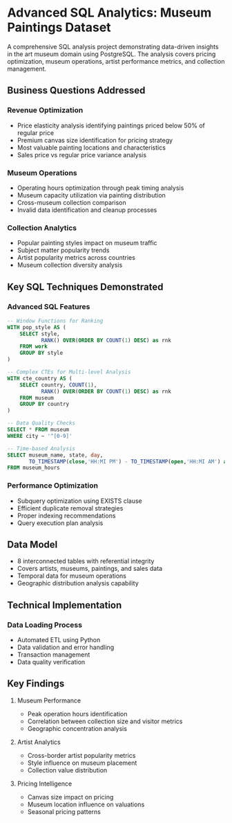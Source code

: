 # Advanced SQL Analytics: Museum Paintings Dataset

A comprehensive SQL analysis project demonstrating data-driven insights in the art museum domain using PostgreSQL. The analysis covers pricing optimization, museum operations, artist performance metrics, and collection management.

## Business Questions Addressed

### Revenue Optimization
- Price elasticity analysis identifying paintings priced below 50% of regular price
- Premium canvas size identification for pricing strategy
- Most valuable painting locations and characteristics
- Sales price vs regular price variance analysis

### Museum Operations
- Operating hours optimization through peak timing analysis
- Museum capacity utilization via painting distribution
- Cross-museum collection comparison
- Invalid data identification and cleanup processes

### Collection Analytics
- Popular painting styles impact on museum traffic
- Subject matter popularity trends
- Artist popularity metrics across countries
- Museum collection diversity analysis

## Key SQL Techniques Demonstrated

### Advanced SQL Features
```sql
-- Window Functions for Ranking
WITH pop_style AS (
    SELECT style,
           RANK() OVER(ORDER BY COUNT(1) DESC) as rnk
    FROM work
    GROUP BY style
)

-- Complex CTEs for Multi-level Analysis
WITH cte_country AS (
    SELECT country, COUNT(1),
           RANK() OVER(ORDER BY COUNT(1) DESC) as rnk
    FROM museum
    GROUP BY country
)

-- Data Quality Checks
SELECT * FROM museum 
WHERE city ~ '^[0-9]'

-- Time-based Analysis
SELECT museum_name, state, day, 
       TO_TIMESTAMP(close,'HH:MI PM') - TO_TIMESTAMP(open,'HH:MI AM') as duration
FROM museum_hours
```

### Performance Optimization
- Subquery optimization using EXISTS clause
- Efficient duplicate removal strategies
- Proper indexing recommendations
- Query execution plan analysis

## Data Model
- 8 interconnected tables with referential integrity
- Covers artists, museums, paintings, and sales data
- Temporal data for museum operations
- Geographic distribution analysis capability

## Technical Implementation

### Data Loading Process
- Automated ETL using Python
- Data validation and error handling
- Transaction management
- Data quality verification

## Key Findings

1. Museum Performance
   - Peak operation hours identification
   - Correlation between collection size and visitor metrics
   - Geographic concentration analysis

2. Artist Analytics
   - Cross-border artist popularity metrics
   - Style influence on museum placement
   - Collection value distribution

3. Pricing Intelligence
   - Canvas size impact on pricing
   - Museum location influence on valuations
   - Seasonal pricing patterns
